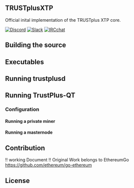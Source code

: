 
## TRUSTplusXTP

Official inital implementation of the TRUSTplus XTP core.

[![Discord](https://img.shields.io/badge/Chat-on%20Discord-blue.svg)](https://discord.gg/56Dfku) 
[![Slack](https://img.shields.io/badge/Chat-on%20Slack-red.svg)](https://join.slack.com/t/trustplus/shared_invite/enQtNTE3MjU1MTM2MzA4LTMwNWRjMDAxMDI1NWMwZDY0YWNjYWRhNDNjNzA3Y2VlNDkxOGM2MDkzNjc5Zjk5ZGQxZTQ0MWNiN2RiYzRhY2M) 
[![IRCchat](https://img.shields.io/badge/Chat-on%20IRCchat-brightgreen.svg)](http://webchat.freenode.net/?channels=trustpluscoin)



## Building the source


## Executables

## Running trustplusd

## Running TrustPlus-QT

### Configuration

#### Running a private miner

#### Running a masternode

## Contribution
!! working Document !! Original Work belongs to EthereumGo https://github.com/ethereum/go-ethereum

## License

